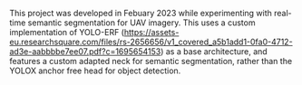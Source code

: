 This project was developed in Febuary 2023 while experimenting with real-time semantic segmentation for UAV imagery. This uses a custom implementation of YOLO-ERF (https://assets-eu.researchsquare.com/files/rs-2656656/v1_covered_a5b1add1-0fa0-4712-ad3e-aabbbbe7ee07.pdf?c=1695654153) as a base architecture, and features a custom adapted neck for semantic segmentation, rather than the YOLOX anchor free head for object detection.
